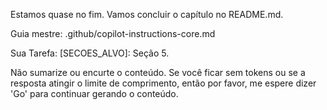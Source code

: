 Estamos quase no fim. Vamos concluir o capítulo no README.md.

Guia mestre: .github/copilot-instructions-core.md

Sua Tarefa:
[SECOES_ALVO]: Seção 5.

Não sumarize ou encurte o conteúdo. Se você ficar sem tokens ou se a resposta atingir o limite de comprimento, então por favor, me espere dizer 'Go' para continuar gerando o conteúdo.
